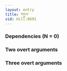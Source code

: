```yaml
---
layout: entry
title: གཏུལ་
vid: Hill:0691
---
```

### Dependencies (N = 0)


### Two overt arguments


### Three overt arguments
